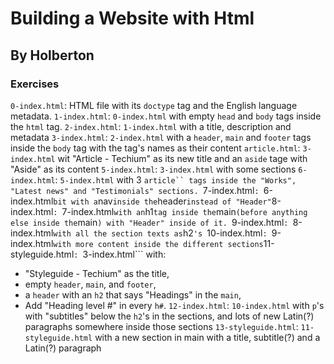 # Building a Website with Html
## By Holberton
### Exercises
```0-index.html```: HTML file with its ```doctype``` tag and the English language metadata.
```1-index.html```: ```0-index.html``` with empty ```head``` and ```body``` tags inside the ```html``` tag.
```2-index.html```: ```1-index.html``` with a title, description and metadata
```3-index.html```: ```2-index.html``` with a ```header```, ```main``` and ```footer``` tags inside the ```body``` tag with the tag's names as their content
```article.html```: ```3-index.html``` wit "Article - Techium" as its new title and an ```aside``` tage with "Aside" as its content
```5-index.html```: ```3-index.html``` with some sections
```6-index.html```: ```5-index.html``` with 3 ```article`` tags inside the "Works", "Latest news" and "Testimonials" sections.
```7-index.html```: ```6-index.html``` bit with a ```nav``` inside the ```header``` instead of "Header"
```8-index.html```: ```7-index.html``` with an ```h1``` tag inside the ```main``` (before anything else inside the ```main```) with "Header" inside of it.
```9-index.html```: ```8-index.html``` with all the section texts as ```h2```'s
```10-index.html```: ```9-index.html``` with more content inside the different sections
```11-styleguide.html```: ```3-index.html``` with:
- "Styleguide - Techium" as the title,
- empty ```header```, ```main```, and ```footer```,
- a ```header``` with an ```h2``` that says "Headings" in the ```main```,
- Add "Heading level #" in every ```h#```.
```12-index.html```: ```10-index.html``` with ```p```'s with "subtitles" below the ```h2```'s in the sections, and lots of new Latin(?) paragraphs somewhere inside those sections
```13-styleguide.html```: ```11-styleguide.html``` with a new section in main with a title, subtitle(?) and a Latin(?) paragraph
